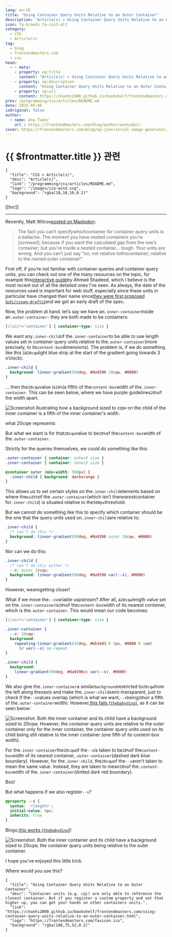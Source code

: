 ```yaml
---
lang: en-US
title: "Using Container Query Units Relative to an Outer Container"
description: "Article(s) > Using Container Query Units Relative to an Outer Container"
icon: fa-brands fa-css3-alt
category:
  - CSS
  - Article(s)
tag:
  - blog
  - frontendmasters.com
  - css
head:
  - - meta:
    - property: og:title
      content: "Article(s) > Using Container Query Units Relative to an Outer Container"
    - property: og:description
      content: "Using Container Query Units Relative to an Outer Container"
    - property: og:url
      content: https://chanhi2000.github.io/bookshelf/frontendmasters.com/using-container-query-units-relative-to-an-outer-container.html
prev: /programming/css/articles/README.md
date: 2025-05-06
isOriginal: false
author:
  - name: Ana Tudor
    url : https://frontendmasters.com/blog/author/anatudor/
cover: https://frontendmasters.com/blog/wp-json/social-image-generator/v1/image/5761
---
```


# {{ $frontmatter.title }} 관련

```component VPCard
{
  "title": "CSS > Article(s)",
  "desc": "Article(s)",
  "link": "/programming/css/articles/README.md",
  "logo": "/images/ico-wind.svg",
  "background": "rgba(10,10,10,0.2)"
}
```

[[toc]]

---

<SiteInfo
  name="Using Container Query Units Relative to an Outer Container"
  desc="Container units (e.g. cqi) are only able to reference the closest container. But if you register a custom property and set that higher up, you can get your hands on other containers units."
  url="https://frontendmasters.com/blog/using-container-query-units-relative-to-an-outer-container/"
  logo="https://frontendmasters.com/favicon.ico"
  preview="https://frontendmasters.com/blog/wp-json/social-image-generator/v1/image/5761"/>

Recently, Matt Wilcox[<FontIcon icon="fas fa-globe"/>posted on Mastodon](https://mstdn.social/@mattwilcox/114386944917360151):

> The fact you can’t specify*which*container for container query units is a ballache. The moment you have nested containers you’re \[screwed\]; because if you want the calculated gap from the row’s container; but you’re inside a nested container… tough. Your units are wrong. And you can’t just say “no; not relative to*this*container; relative to the named outer container!”

First off, if you’re not familiar with container queries and container query units, you can check out one of the many resources on the topic, for example this[<FontIcon icon="fas fa-globe"/>interactive guide](https://ishadeed.com/article/css-container-query-guide/)by Ahmad Shadeed, which I believe is the most recent out of all the detailed ones I’ve seen. As always, the date of the resources used is important for web stuff, especially since these units in particular have changed their name since[they were first proposed (<FontIcon icon="iconfont icon-github"/>`w3c/csswg-drafts`)](https://github.com/w3c/csswg-drafts/issues/5888)and we got an early draft of the spec.

Now, the problem at hand: let’s say we have an`.inner-container`inside an`.outer-container`- they are both made to be containers:

```css
[class*='container'] { container-type: size }
```

We want any`.inner-child`of the`.inner-container`to be able to use length values set in container query units relative to the`.outer-container`(more precisely, to its`content-box`dimensions). The problem is, if we do something like this (a`20cqw`light blue strip at the start of the gradient going towards 3 o’clock):

```css
.inner-child {
  background: linear-gradient(90deg, #0a9396 20cqw, #0000)
}
```

… then the`20cqw`value is`20%`(a fifth) of the`content-box`width of the`.inner-container`. This can be seen below, where we have purple guidelines`20%`of the width apart.

![Screenshot illustrating how a background sized to cqw on the child of the inner container is a fifth of the inner container's width.](https://i0.wp.com/frontendmasters.com/blog/wp-content/uploads/2025/05/437958325-f8239b65-787e-498d-a43d-15c3373490a0-1.png?resize=1024%2C633&ssl=1)

what 20cqw represents

But what we want is for that`20cqw`value to be`20%`of the`content-box`width of the`.outer-container`.

Strictly for the queries themselves, we could do something like this:

```css
.outer-container { container: outer/ size }
.inner-container { container: inner/ size }

@container outer (min-width: 500px) {
  .inner-child { background: darkorange }
}
```

This allows us to set certain styles on the`.inner-child`elements based on where the`width`of the`.outer-container`(which isn’t the*nearest*container for`.inner-child`) is situated relative to the`500px`threshold.

But we cannot do something like this to specify which container should be the one that the query units used on`.inner-child`are relative to:

```css
.inner-child {
  /* can't do this */
  background: linear-gradient(90deg, #0a9396 outer 20cqw, #0000)
}
```

Nor can we do this:

```css
.inner-child {
  /* can't do this either */
  --s: outer 20cqw;
  background: linear-gradient(90deg, #0a9396 var(--s), #0000)
}
```

However, we*are*getting closer!

What if we move the`--s`variable uspstream? After all, a`20cqw`length value set on the`.inner-container`is`20%`of the`content-box`width of its nearest container, which is the`.outer-container`. This would mean our code becomes:

```css
[class*='container'] { container-type: size }

.inner-container {
  --s: 20cqw;
  background: 
    repeating-linear-gradient(45deg, #bb3e03 0 5px, #0000 0 1em) 
      0/ var(--s) no-repeat
}

.inner-child {
  background: 
    linear-gradient(90deg, #0a9396cc var(--s), #0000)
}
```

We also give the`.inner-container`a similar`background`restricted to`20cqw`from the left along the*x*axis and make the`.inner-child`semi-transparent, just to check if the`--s`values overlap (which is what we want,`--s`being`20%`or a fifth of the`.outer-container`width). However,[this fails (<FontIcon icon="fa-brands fa-codepen"/>`thebabydino`)](https://codepen.io/thebabydino/pen/xbbgKzp), as it can be seen below:

![Screenshot. Both the inner container and its child have a background sized to `20cqw`. However, the container query units are relative to the outer container only for the inner container, the container query units used on its child being still relative to the inner container (one fifth of its `content-box` width).](https://i0.wp.com/frontendmasters.com/blog/wp-content/uploads/2025/05/437957569-0be163ba-6508-49d8-8f4e-7dd96d7d38fe.png?resize=1024%2C633&ssl=1)

For the`.inner-container`the`20cqw`of the`--s`is taken to be`20%`of the`content-box`width of its nearest container,`.outer-container`(dashed dark blue boundary). However, for the`.inner-child`, the`20cqw`of the`--s`aren’t taken to mean the same value. Instead, they are taken to mean`20%`of the`.content-box`width of the`.inner-container`(dotted dark red boundary).

Boo!

But what happens if we also register`--s`?

```css
@property --s {
  syntax: '<length>';
  initial-value: 0px;
  inherits: true
}
```

Bingo,[this works (<FontIcon icon="fa-brands fa-codepen"/>`thebabydino`)](https://codepen.io/thebabydino/pen/GggNemJ)!

<CodePen
  user="thebabydino"
  slug-hash="GggNemJ"
  title="Container query unit values relative to outer container"
  :default-tab="['css','result']"
  :theme="$isDarkmode ? 'dark': 'light'"/>

![Screenshot. Both the inner container and its child have a background sized to 20cqw, the container query units being relative to the outer container.](https://i0.wp.com/frontendmasters.com/blog/wp-content/uploads/2025/05/437957622-82985165-4171-456f-9e16-319410410db1-1.png?resize=1024%2C633&ssl=1)

I hope you’ve enjoyed this little trick.

Where would you use this?

<!-- TODO: add ARTICLE CARD -->
```component VPCard
{
  "title": "Using Container Query Units Relative to an Outer Container",
  "desc": "Container units (e.g. cqi) are only able to reference the closest container. But if you register a custom property and set that higher up, you can get your hands on other containers units.",
  "link": "https://chanhi2000.github.io/bookshelf/frontendmasters.com/using-container-query-units-relative-to-an-outer-container.html",
  "logo": "https://frontendmasters.com/favicon.ico",
  "background": "rgba(188,75,52,0.2)"
}
```
